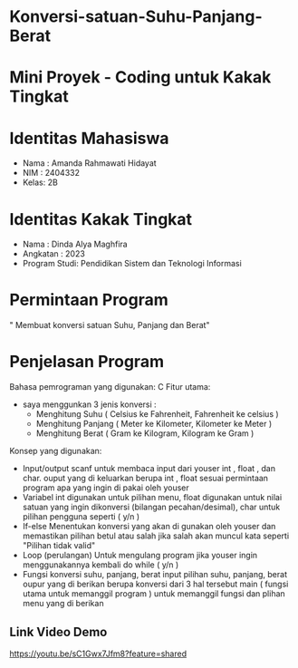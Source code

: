 # Konversi-satuan-Suhu-Panjang-Berat

# Mini Proyek - Coding untuk Kakak Tingkat

# Identitas Mahasiswa
-  Nama : Amanda Rahmawati Hidayat
-  NIM  : 2404332
-  Kelas: 2B
 
# Identitas Kakak Tingkat
-  Nama         : Dinda Alya Maghfira
-  Angkatan     : 2023
-  Program Studi: Pendidikan Sistem dan Teknologi Informasi
 
# Permintaan Program
" Membuat konversi satuan Suhu, Panjang dan Berat"

# Penjelasan Program
 Bahasa pemrograman yang digunakan: C
 Fitur utama:
 - saya menggunkan 3 jenis konversi :
   - Menghitung Suhu ( Celsius ke Fahrenheit, Fahrenheit ke celsius )
   - Menghitung Panjang ( Meter ke Kilometer, Kilometer ke Meter )
   - Menghitung Berat ( Gram ke Kilogram,  Kilogram ke Gram )

  
Konsep yang digunakan:
 - Input/output
   scanf untuk membaca input dari youser int , float , dan char. ouput yang di keluarkan berupa int , float sesuai permintaan program apa 
    yang ingin di pakai oleh youser
 - Variabel
   int digunakan untuk pilihan menu, float digunakan untuk nilai satuan yang ingin dikonversi (bilangan pecahan/desimal),
    char untuk pilihan pengguna seperti ( y/n )
 - If-else
   Menentukan konversi yang akan di gunakan oleh youser dan memastikan pilihan betul atau salah jika salah akan muncul kata seperti 
   "Pilihan tidak valid"
 - Loop (perulangan)
   Untuk mengulang program jika youser ingin menggunakannya kembali do while ( y/n )
 - Fungsi
    konversi suhu, panjang, berat input pilihan suhu, panjang, berat oupur yang di berikan berupa konversi dari 3 hal tersebut
     main ( fungsi utama untuk memanggil program ) untuk memanggil fungsi dan plihan menu yang di berikan 
  
  
## Link Video Demo
https://youtu.be/sC1Gwx7Jfm8?feature=shared 
